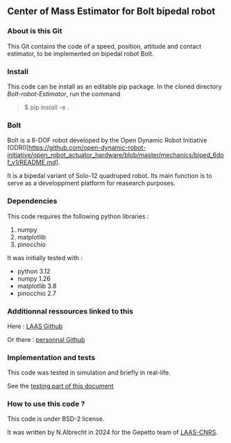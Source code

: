 
## Center of Mass Estimator for Bolt bipedal robot





### About is this Git


This Git contains the code of a speed, position, attitude and contact estimator, to be implemented on bipedal robot Bolt.

### Install

This code can be install as an editable pip package. In the cloned directory _Bolt-robot-Estimator_, run the command
> $ pip install -e .

### Bolt


Bolt is a 6-DOF robot developed by the Open Dynamic Robot Initiative (ODRI)[https://github.com/open-dynamic-robot-initiative/open_robot_actuator_hardware/blob/master/mechanics/biped_6dof_v1/README.md].

It is a bipedal variant of Solo-12 quadruped robot.
Its main function is to serve as a developpment platform for reasearch purposes. 


### Dependencies

This code requires the following python libraries :

1. numpy
2. matplotlib
3. pinocchio

It was initially tested with : 

- python 3.12
- numpy 1.26
- matplotlib 3.8
- pinocchio 2.7

### Additionnal ressources linked to this

Here : [LAAS Github](https://github.com/Gepetto/Bolt-Robot-TechnicalDoc)

Or there : [personnal Github](https://github.com/nnniels/Bolt-Robot-TechnicalDoc)


### Implementation and tests


This code was tested in simulation and briefly in real-life.

See the [testing part of this document](https://github.com/nnniels/Bolt-Robot-TechnicalDoc)


### How to use this code ?


This code is under BSD-2 license.

It was written by N.Albrecht in 2024 for the Gepetto team of [LAAS-CNRS](https://www.laas.fr/en/).

































